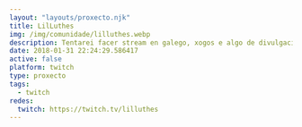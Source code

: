 ```yaml
---
layout: "layouts/proxecto.njk"
title: LilLuthes
img: /img/comunidade/lilluthes.webp
description: Tentarei facer stream en galego, xogos e algo de divulgación natural eu que sei
date: 2018-01-31 22:24:29.586417
active: false
platform: twitch
type: proxecto
tags:
  - twitch
redes:
  twitch: https://twitch.tv/lilluthes
---
```

